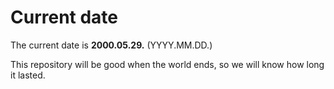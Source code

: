 # Current date

The current date is **2000.05.29.** (YYYY.MM.DD.)

This repository will be good when the world ends, so we will know how long it lasted.